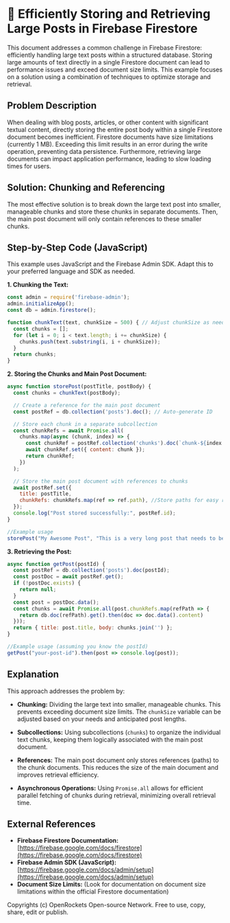 # 🐞 Efficiently Storing and Retrieving Large Posts in Firebase Firestore


This document addresses a common challenge in Firebase Firestore: efficiently handling large text posts within a structured database.  Storing large amounts of text directly in a single Firestore document can lead to performance issues and exceed document size limits.  This example focuses on a solution using a combination of techniques to optimize storage and retrieval.


## Problem Description

When dealing with blog posts, articles, or other content with significant textual content, directly storing the entire post body within a single Firestore document becomes inefficient.  Firestore documents have size limitations (currently 1 MB).  Exceeding this limit results in an error during the write operation, preventing data persistence.  Furthermore, retrieving large documents can impact application performance, leading to slow loading times for users.


## Solution: Chunking and Referencing

The most effective solution is to break down the large text post into smaller, manageable chunks and store these chunks in separate documents.  Then, the main post document will only contain references to these smaller chunks.


## Step-by-Step Code (JavaScript)

This example uses JavaScript and the Firebase Admin SDK.  Adapt this to your preferred language and SDK as needed.

**1. Chunking the Text:**

```javascript
const admin = require('firebase-admin');
admin.initializeApp();
const db = admin.firestore();

function chunkText(text, chunkSize = 500) { // Adjust chunkSize as needed
  const chunks = [];
  for (let i = 0; i < text.length; i += chunkSize) {
    chunks.push(text.substring(i, i + chunkSize));
  }
  return chunks;
}
```

**2. Storing the Chunks and Main Post Document:**

```javascript
async function storePost(postTitle, postBody) {
  const chunks = chunkText(postBody);

  // Create a reference for the main post document
  const postRef = db.collection('posts').doc(); // Auto-generate ID

  // Store each chunk in a separate subcollection
  const chunkRefs = await Promise.all(
    chunks.map(async (chunk, index) => {
      const chunkRef = postRef.collection('chunks').doc(`chunk-${index + 1}`);
      await chunkRef.set({ content: chunk });
      return chunkRef;
    })
  );

  // Store the main post document with references to chunks
  await postRef.set({
    title: postTitle,
    chunkRefs: chunkRefs.map(ref => ref.path), //Store paths for easy retrieval.
  });
  console.log("Post stored successfully:", postRef.id);
}

//Example usage
storePost("My Awesome Post", "This is a very long post that needs to be chunked into smaller pieces to be stored in Firestore. This ensures that we don't exceed the document size limit and maintain optimal performance.  This is a very long post that needs to be chunked into smaller pieces to be stored in Firestore. This ensures that we don't exceed the document size limit and maintain optimal performance. This is a very long post that needs to be chunked into smaller pieces to be stored in Firestore. This ensures that we don't exceed the document size limit and maintain optimal performance.")
```

**3. Retrieving the Post:**

```javascript
async function getPost(postId) {
  const postRef = db.collection('posts').doc(postId);
  const postDoc = await postRef.get();
  if (!postDoc.exists) {
    return null;
  }
  const post = postDoc.data();
  const chunks = await Promise.all(post.chunkRefs.map(refPath => {
    return db.doc(refPath).get().then(doc => doc.data().content)
  }));
  return { title: post.title, body: chunks.join('') };
}

//Example usage (assuming you know the postId)
getPost("your-post-id").then(post => console.log(post));
```

## Explanation

This approach addresses the problem by:

* **Chunking:** Dividing the large text into smaller, manageable chunks. This prevents exceeding document size limits.  The `chunkSize` variable can be adjusted based on your needs and anticipated post lengths.

* **Subcollections:** Using subcollections (`chunks`) to organize the individual text chunks, keeping them logically associated with the main post document.

* **References:** The main post document only stores references (paths) to the chunk documents. This reduces the size of the main document and improves retrieval efficiency.

* **Asynchronous Operations:** Using `Promise.all` allows for efficient parallel fetching of chunks during retrieval, minimizing overall retrieval time.


## External References

* **Firebase Firestore Documentation:** [https://firebase.google.com/docs/firestore](https://firebase.google.com/docs/firestore)
* **Firebase Admin SDK (JavaScript):** [https://firebase.google.com/docs/admin/setup](https://firebase.google.com/docs/admin/setup)
* **Document Size Limits:**  (Look for documentation on document size limitations within the official Firestore documentation)


Copyrights (c) OpenRockets Open-source Network. Free to use, copy, share, edit or publish.

